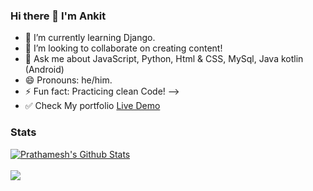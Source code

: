 ### Hi there 👋 I'm Ankit


- 🌱 I’m currently learning  Django.
- 👯 I’m looking to collaborate on creating content!
- 💬 Ask me about JavaScript, Python, Html & CSS, MySql, Java kotlin (Android)
- 😄 Pronouns: he/him.
- ⚡ Fun fact: Practicing clean Code!
-->
- :white_check_mark: Check My portfolio 
[Live Demo](https://clever-davinci-1facc8.netlify.app)



### Stats

<a href="#stats">
<img align="center" alt="Prathamesh's Github Stats" src="https://gh-readme-stats.krish-the-dev.vercel.app/api?username=Ankit-Developer143&show_icons=true&count_private=true" />
</a>

</br>
</br>
<a href="#stats">
<img align="center" src = "https://gh-readme-stats.krish-the-dev.vercel.app/api/top-langs/?username=Ankit-Developer143&hide=css&layout=compact" />
</a>

</br>
</br>


